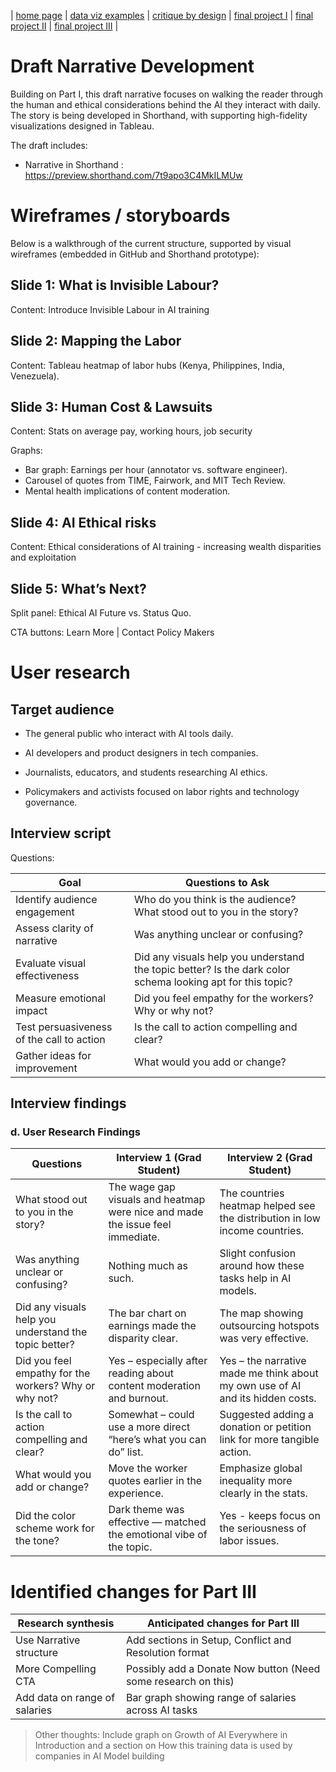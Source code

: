 | [home page](https://cmustudent.github.io/tswd-portfolio-templates/) | [data viz examples](dataviz-examples) | [critique by design](critique-by-design) | [final project I](final-project-part-one) | [final project II](final-project-part-two) | [final project III](final-project-part-three) |

# Draft Narrative Development

Building on Part I, this draft narrative focuses on walking the reader through the human and ethical considerations behind the AI they interact with daily. The story is being developed in Shorthand, with supporting high-fidelity visualizations designed in Tableau.

The draft includes:

- Narrative in Shorthand : https://preview.shorthand.com/7t9apo3C4MkILMUw



# Wireframes / storyboards

Below is a walkthrough of the current structure, supported by visual wireframes (embedded in GitHub and Shorthand prototype):

## Slide 1: What is Invisible Labour?

Content: Introduce Invisible Labour in AI training


## Slide 2: Mapping the Labor

Content: Tableau heatmap of labor hubs (Kenya, Philippines, India, Venezuela).


## Slide 3: Human Cost & Lawsuits

Content: Stats on average pay, working hours, job security

Graphs: 

- Bar graph: Earnings per hour (annotator vs. software engineer).
- Carousel of quotes from TIME, Fairwork, and MIT Tech Review.
- Mental health implications of content moderation.

## Slide 4: AI Ethical risks

Content: Ethical considerations of AI training - increasing wealth disparities and exploitation

## Slide 5: What’s Next?

Split panel: Ethical AI Future vs. Status Quo.

CTA buttons: Learn More | Contact Policy Makers



# User research 

## Target audience

- The general public who interact with AI tools daily.

- AI developers and product designers in tech companies.

- Journalists, educators, and students researching AI ethics.

- Policymakers and activists focused on labor rights and technology governance.


## Interview script

Questions:



| Goal                                      | Questions to Ask                                                                                         |
|-------------------------------------------|----------------------------------------------------------------------------------------------------------|
| Identify audience engagement              | Who do you think is the audience? What stood out to you in the story?                                   |
| Assess clarity of narrative               | Was anything unclear or confusing?                                                                      |
| Evaluate visual effectiveness             | Did any visuals help you understand the topic better? Is the dark color schema looking apt for this topic? |
| Measure emotional impact                  | Did you feel empathy for the workers? Why or why not?                                                   |
| Test persuasiveness of the call to action | Is the call to action compelling and clear?                                                              |
| Gather ideas for improvement              | What would you add or change?                                                                            |


## Interview findings


### d. User Research Findings

| Questions                                              | Interview 1 (Grad Student)                                                              | Interview 2 (Grad Student)                                                  |
|--------------------------------------------------------|-------------------------------------------------------------------------------------------|----------------------------------------------------------------------------------------|
| What stood out to you in the story?                    | The wage gap visuals and heatmap were nice and made the issue feel immediate.     | The countries heatmap helped see the distribution in low income countries.                 |
| Was anything unclear or confusing?                     | Nothing much as such.                                 | Slight confusion around how these tasks help in AI models.            |
| Did any visuals help you understand the topic better?  | The bar chart on earnings made the disparity clear.                              | The map showing outsourcing hotspots was very effective.                            |
| Did you feel empathy for the workers? Why or why not?  | Yes – especially after reading about content moderation and burnout.          | Yes – the narrative made me think about my own use of AI and its hidden costs.        |
| Is the call to action compelling and clear?            | Somewhat – could use a more direct “here’s what you can do” list.                        | Suggested adding a donation or petition link for more tangible action.                |
| What would you add or change?                          | Move the worker quotes earlier in the experience.                                        | Emphasize global inequality more clearly in the stats.                                |
| Did the color scheme work for the tone?                | Dark theme was effective — matched the emotional vibe of the topic.                      | Yes - keeps focus on the seriousness of labor issues.                                 |




# Identified changes for Part III

| Research synthesis                       | Anticipated changes for Part III                                                |
|------------------------------------------|---------------------------------------------------------------------------------|
| Use Narrative structure | Add sections in Setup, Conflict and Resolution format |
| More Compelling CTA     |           Possibly add a Donate Now button (Need some research on this)                                                                |
|    Add data on range of salaries            |         Bar graph showing range of salaries across AI tasks                                     |


> Other thoughts: Include graph on Growth of AI Everywhere in Introduction and a section on How this training data is used by companies in AI Model building





